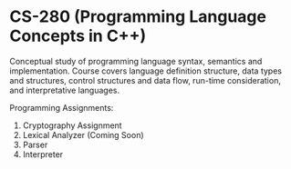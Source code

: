 # CS-280 (Programming Language Concepts in C++)

Conceptual study of programming language syntax, semantics and implementation. Course covers language definition structure, data types and structures, control structures and data flow, run-time consideration, and interpretative languages.

Programming Assignments:
1. Cryptography Assignment
2. Lexical Analyzer
(Coming Soon)
3. Parser
4. Interpreter
